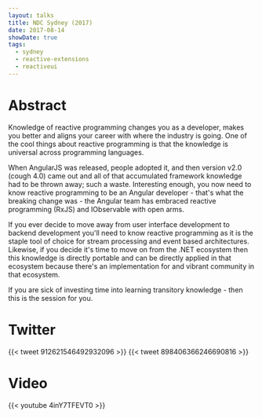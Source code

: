 ```yaml
---
layout: talks
title: NDC Sydney (2017)
date: 2017-08-14
showDate: true
tags: 
  - sydney
  - reactive-extensions
  - reactiveui
---
```


# Abstract
Knowledge of reactive programming changes you as a developer, makes you better
and aligns your career with where the industry is going. One of the cool things
about reactive programming is that the knowledge is universal across
programming languages. 

When AngularJS was released, people adopted it, and then version v2.0 (cough
4.0) came out and all of that accumulated framework knowledge had to be thrown
away; such a waste. Interesting enough, you now need to know reactive
programming to be an Angular developer - that's what the breaking change was -
the Angular team has embraced reactive programming (RxJS) and IObservable with
open arms. 

If you ever decide to move away from user interface development to backend
development you'll need to know reactive programming as it is the staple tool
of choice for stream processing and event based architectures. Likewise, if you
decide it's time to move on from the .NET ecosystem then this knowledge is
directly portable and can be directly applied in that ecosystem because there's
an implementation for and vibrant community in that ecosystem. 

If you are sick of investing time into learning transitory knowledge - then
this is the session for you.

# Twitter

{{< tweet 912621546492932096 >}}
{{< tweet 898406366246690816 >}}

# Video 

{{< youtube 4inY7TFEVT0 >}}
